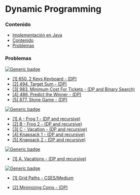 # Dynamic Programming

### Contenido

* [Implementación en Java](#)
* [Contenido](#contenido)
* [Problemas](#problemas)

### Problemas

[![Generic badge](https://img.shields.io/badge/LeetCode-Medium-yellow.svg)](https://leetcode.com/problemset/algorithms/)

* [[1] 650. 2 Keys Keyboard - (DP)](https://leetcode.com/problems/2-keys-keyboard/)
* [[2] 494. Target Sum - (DP)](https://leetcode.com/problems/target-sum/)
* [[3] 983. Minimum Cost For Tickets - (DP and Binary Search)](https://leetcode.com/problems/minimum-cost-for-tickets/)
* [[4] 486. Predict the Winner - (DP)](https://leetcode.com/problems/predict-the-winner/)
* [[5] 877. Stone Game - (DP)](https://leetcode.com/problems/stone-game/)

[![Generic badge](https://img.shields.io/badge/AtCoder-Medium-yellow.svg)](https://atcoder.jp/)

* [[1] A - Frog 1 - (DP and recursive)](https://atcoder.jp/contests/dp/tasks/dp_a)
* [[2] B - Frog 2 - (DP and recursive)](https://atcoder.jp/contests/dp/tasks/dp_b)
* [[3] C - Vacation - (DP and recursive)](https://atcoder.jp/contests/dp/tasks/dp_c)
* [[4] Knapsack 1 - (DP and recursive)](https://atcoder.jp/contests/dp/tasks/dp_d)
* [[5] Knapsack 2 - (DP and recursive)](https://atcoder.jp/contests/dp/tasks/dp_e)

[![Generic badge](https://img.shields.io/badge/CodeForces-Medium-yellow.svg)](https://codeforces.com/problemset?tags=dp)

* [[1] A. Vacations - (DP and recursive)](https://codeforces.com/contest/698/problem/A)

[![Generic badge](https://img.shields.io/badge/CSES-Medium-yellow.svg)](https://cses.fi/problemset/)

* [[1] Grid Paths - CSES/Medium](https://cses.fi/problemset/task/1638)

* [[2] Minimizing Coins - (DP)](https://cses.fi/problemset/task/1634/)